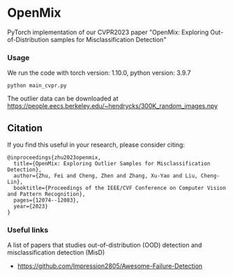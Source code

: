 # OpenMix
PyTorch implementation of our CVPR2023 paper "OpenMix: Exploring Out-of-Distribution samples for Misclassification Detection"

### Usage 
We run the code with torch version: 1.10.0, python version: 3.9.7
```
python main_cvpr.py
```
The outlier data can be downloaded at <https://people.eecs.berkeley.edu/~hendrycks/300K_random_images.npy>


## Citation
If you find this useful in your research, please consider citing:
```
@inproceedings{zhu2023openmix,
  title={OpenMix: Exploring Outlier Samples for Misclassification Detection},
  author={Zhu, Fei and Cheng, Zhen and Zhang, Xu-Yao and Liu, Cheng-Lin},
  booktitle={Proceedings of the IEEE/CVF Conference on Computer Vision and Pattern Recognition},
  pages={12074--12083},
  year={2023}
}
```

### Useful links
A list of papers that studies out-of-distribution (OOD) detection and misclassification detection (MisD)
* <https://github.com/Impression2805/Awesome-Failure-Detection>
